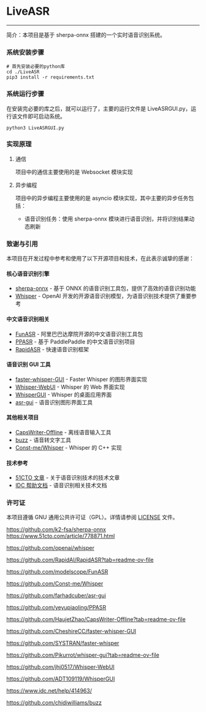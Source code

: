 # LiveASR

----

简介：本项目是基于 sherpa-onnx 搭建的一个实时语音识别系统。

### 系统安装步骤

```shell
# 首先安装必要的python库
cd ./LiveASR
pip3 install -r requirements.txt
```

### 系统运行步骤

在安装完必要的库之后，就可以运行了，主要的运行文件是 LiveASRGUI.py，运行该文件即可启动系统。

```shell
python3 LiveASRGUI.py
```


### 实现原理

1. 通信

   项目中的通信主要使用的是 Websocket 模块实现

2. 异步编程

   项目中的异步编程主要使用的是 asyncio 模块实现，其中主要的异步任务包括：

   - 语音识别任务：使用 sherpa-onnx 模块进行语音识别，并将识别结果动态刷新

### 致谢与引用

本项目在开发过程中参考和使用了以下开源项目和技术，在此表示诚挚的感谢：

#### 核心语音识别引擎
- [sherpa-onnx](https://github.com/k2-fsa/sherpa-onnx) - 基于 ONNX 的语音识别工具包，提供了高效的语音识别功能
- [Whisper](https://github.com/openai/whisper) - OpenAI 开发的开源语音识别模型，为语音识别技术提供了重要参考

#### 中文语音识别相关
- [FunASR](https://github.com/modelscope/FunASR) - 阿里巴巴达摩院开源的中文语音识别工具包
- [PPASR](https://github.com/yeyupiaoling/PPASR) - 基于 PaddlePaddle 的中文语音识别项目
- [RapidASR](https://github.com/RapidAI/RapidASR) - 快速语音识别框架

#### 语音识别 GUI 工具
- [faster-whisper-GUI](https://github.com/CheshireCC/faster-whisper-GUI) - Faster Whisper 的图形界面实现
- [Whisper-WebUI](https://github.com/jhj0517/Whisper-WebUI) - Whisper 的 Web 界面实现
- [WhisperGUI](https://github.com/ADT109119/WhisperGUI) - Whisper 的桌面应用界面
- [asr-gui](https://github.com/farhadcuber/asr-gui) - 语音识别图形界面工具

#### 其他相关项目
- [CapsWriter-Offline](https://github.com/HaujetZhao/CapsWriter-Offline) - 离线语音输入工具
- [buzz](https://github.com/chidiwilliams/buzz) - 语音转文字工具
- [Const-me/Whisper](https://github.com/Const-me/Whisper) - Whisper 的 C++ 实现

#### 技术参考
- [51CTO 文章](https://www.51cto.com/article/778871.html) - 关于语音识别技术的技术文章
- [IDC 帮助文档](https://www.idc.net/help/414963/) - 语音识别相关技术文档

### 许可证

本项目遵循 GNU 通用公共许可证（GPL）。详情请参阅 [LICENSE](LICENSE) 文件。

https://github.com/k2-fsa/sherpa-onnx
https://www.51cto.com/article/778871.html

https://github.com/openai/whisper

https://github.com/RapidAI/RapidASR?tab=readme-ov-file

https://github.com/modelscope/FunASR

https://github.com/Const-me/Whisper

https://github.com/farhadcuber/asr-gui

https://github.com/yeyupiaoling/PPASR

https://github.com/HaujetZhao/CapsWriter-Offline?tab=readme-ov-file

https://github.com/CheshireCC/faster-whisper-GUI

https://github.com/SYSTRAN/faster-whisper

https://github.com/Pikurrot/whisper-gui?tab=readme-ov-file

https://github.com/jhj0517/Whisper-WebUI

https://github.com/ADT109119/WhisperGUI

https://www.idc.net/help/414963/

https://github.com/chidiwilliams/buzz